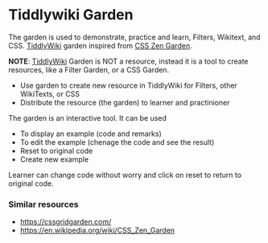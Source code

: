 # Tiddlywiki Garden
The garden is used to demonstrate, practice and learn, Filters, Wikitext, and CSS. [TiddlyWiki](https://tiddlywiki.com) garden inspired from [CSS Zen Garden](https://en.wikipedia.org/wiki/CSS_Zen_Garden). 

**NOTE**: [TiddlyWiki](https://tiddlywiki.com) Garden is NOT a resource, instead it is a tool to create resources, like a Filter Garden, or a CSS Garden. 


* Use garden to create new resource in TiddlyWiki for Filters, other WikiTexts, or CSS
* Distribute the resource (the garden) to learner and practinioner

The garden is an interactive tool. It can be used

* To display an example (code and remarks)
* To edit the example (chenage the code and see the result)
* Reset to original code
* Create new example

Learner can change code without worry and click on reset to return to original code.


### Similar resources
* https://cssgridgarden.com/
* https://en.wikipedia.org/wiki/CSS_Zen_Garden

